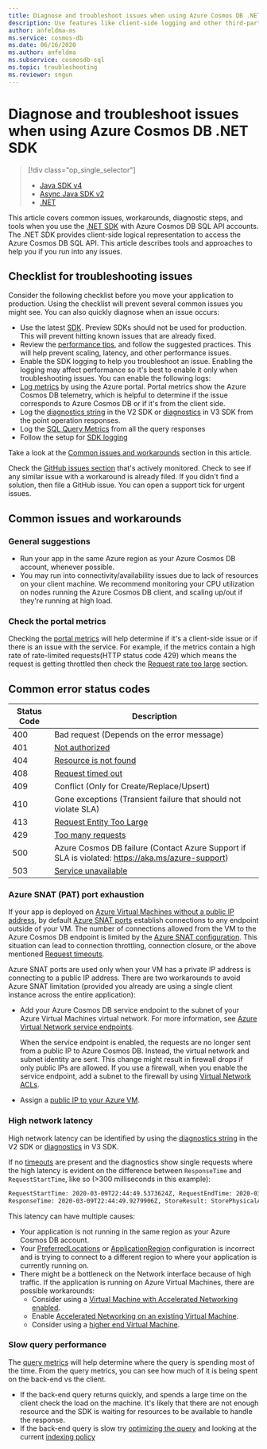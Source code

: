 ```yaml
---
title: Diagnose and troubleshoot issues when using Azure Cosmos DB .NET SDK
description: Use features like client-side logging and other third-party tools to identify, diagnose, and troubleshoot Azure Cosmos DB issues when using .NET SDK.
author: anfeldma-ms
ms.service: cosmos-db
ms.date: 06/16/2020
ms.author: anfeldma
ms.subservice: cosmosdb-sql
ms.topic: troubleshooting
ms.reviewer: sngun
---
```

# Diagnose and troubleshoot issues when using Azure Cosmos DB .NET SDK

> [!div class="op_single_selector"]
> * [Java SDK v4](troubleshoot-java-sdk-v4-sql.md)
> * [Async Java SDK v2](troubleshoot-java-async-sdk.md)
> * [.NET](troubleshoot-dot-net-sdk.md)
> 

This article covers common issues, workarounds, diagnostic steps, and tools when you use the [.NET SDK](sql-api-sdk-dotnet.md) with Azure Cosmos DB SQL API accounts.
The .NET SDK provides client-side logical representation to access the Azure Cosmos DB SQL API. This article describes tools and approaches to help you if you run into any issues.

## Checklist for troubleshooting issues
Consider the following checklist before you move your application to production. Using the checklist will prevent several common issues you might see. You can also quickly diagnose when an issue occurs:

*    Use the latest [SDK](sql-api-sdk-dotnet-standard.md). Preview SDKs should not be used for production. This will prevent hitting known issues that are already fixed.
*    Review the [performance tips](performance-tips.md), and follow the suggested practices. This will help prevent scaling, latency, and other performance issues.
*    Enable the SDK logging to help you troubleshoot an issue. Enabling the logging may affect performance so it's best to enable it only when troubleshooting issues. You can enable the following logs:
*    [Log metrics](monitor-accounts.md) by using the Azure portal. Portal metrics show the Azure Cosmos DB telemetry, which is helpful to determine if the issue corresponds to Azure Cosmos DB or if it's from the client side.
*    Log the [diagnostics string](https://docs.microsoft.com/dotnet/api/microsoft.azure.documents.client.resourceresponsebase.requestdiagnosticsstring) in the V2 SDK or [diagnostics](https://docs.microsoft.com/dotnet/api/microsoft.azure.cosmos.responsemessage.diagnostics) in V3 SDK from the point operation responses.
*    Log the [SQL Query Metrics](sql-api-query-metrics.md) from all the query responses 
*    Follow the setup for [SDK logging]( https://github.com/Azure/azure-cosmos-dotnet-v2/blob/master/docs/documentdb-sdk_capture_etl.md)

Take a look at the [Common issues and workarounds](#common-issues-workarounds) section in this article.

Check the [GitHub issues section](https://github.com/Azure/azure-cosmos-dotnet-v2/issues) that's actively monitored. Check to see if any similar issue with a workaround is already filed. If you didn't find a solution, then file a GitHub issue. You can open a support tick for urgent issues.


## <a name="common-issues-workarounds"></a>Common issues and workarounds

### General suggestions
* Run your app in the same Azure region as your Azure Cosmos DB account, whenever possible. 
* You may run into connectivity/availability issues due to lack of resources on your client machine. We recommend monitoring your CPU utilization on nodes running the Azure Cosmos DB client, and scaling up/out if they're running at high load.

### Check the portal metrics
Checking the [portal metrics](monitor-accounts.md) will help determine if it's a client-side issue or if there is an issue with the service. For example, if the metrics contain a high rate of rate-limited requests(HTTP status code 429) which means the request is getting throttled then check the [Request rate too large](troubleshoot-request-rate-too-large.md) section. 

## Common error status codes <a id="error-codes"></a>

| Status Code | Description | 
|----------|-------------|
| 400 | Bad request (Depends on the error message)| 
| 401 | [Not authorized](troubleshoot-unauthorized.md) | 
| 404 | [Resource is not found](troubleshoot-not-found.md) |
| 408 | [Request timed out](troubleshoot-dot-net-sdk-request-timeout.md) |
| 409 | Conflict (Only for Create/Replace/Upsert)  |
| 410 | Gone exceptions (Transient failure that should not violate SLA) |
| 413 | [Request Entity Too Large](https://docs.microsoft.com/azure/cosmos-db/concepts-limits#per-item-limits) |
| 429 | [Too many requests](troubleshoot-request-rate-too-large.md) |
| 500 | Azure Cosmos DB failure (Contact Azure Support if SLA is violated: https://aka.ms/azure-support) |
| 503 | [Service unavailable](troubleshoot-service-unavailable.md) | 

### <a name="snat"></a>Azure SNAT (PAT) port exhaustion

If your app is deployed on [Azure Virtual Machines without a public IP address](../load-balancer/load-balancer-outbound-connections.md), by default [Azure SNAT ports](../load-balancer/load-balancer-outbound-connections.md#preallocatedports) establish connections to any endpoint outside of your VM. The number of connections allowed from the VM to the Azure Cosmos DB endpoint is limited by the [Azure SNAT configuration](../load-balancer/load-balancer-outbound-connections.md#preallocatedports). This situation can lead to connection throttling, connection closure, or the above mentioned [Request timeouts](troubleshoot-dot-net-sdk-request-timeout.md).

 Azure SNAT ports are used only when your VM has a private IP address is connecting to a public IP address. There are two workarounds to avoid Azure SNAT limitation (provided you already are using a single client instance across the entire application):

* Add your Azure Cosmos DB service endpoint to the subnet of your Azure Virtual Machines virtual network. For more information, see [Azure Virtual Network service endpoints](../virtual-network/virtual-network-service-endpoints-overview.md). 

    When the service endpoint is enabled, the requests are no longer sent from a public IP to Azure Cosmos DB. Instead, the virtual network and subnet identity are sent. This change might result in firewall drops if only public IPs are allowed. If you use a firewall, when you enable the service endpoint, add a subnet to the firewall by using [Virtual Network ACLs](../virtual-network/virtual-networks-acl.md).
* Assign a [public IP to your Azure VM](../load-balancer/troubleshoot-outbound-connection.md#assignilpip).

### <a name="high-network-latency"></a>High network latency
High network latency can be identified by using the [diagnostics string](https://docs.microsoft.com/dotnet/api/microsoft.azure.documents.client.resourceresponsebase.requestdiagnosticsstring?view=azure-dotnet) in the V2 SDK or [diagnostics](https://docs.microsoft.com/dotnet/api/microsoft.azure.cosmos.responsemessage.diagnostics?view=azure-dotnet#Microsoft_Azure_Cosmos_ResponseMessage_Diagnostics) in V3 SDK.

If no [timeouts](troubleshoot-dot-net-sdk-request-timeout.md) are present and the diagnostics show single requests where the high latency is evident on the difference between `ResponseTime` and `RequestStartTime`, like so (>300 milliseconds in this example):

```bash
RequestStartTime: 2020-03-09T22:44:49.5373624Z, RequestEndTime: 2020-03-09T22:44:49.9279906Z,  Number of regions attempted:1
ResponseTime: 2020-03-09T22:44:49.9279906Z, StoreResult: StorePhysicalAddress: rntbd://..., ...
```

This latency can have multiple causes:

* Your application is not running in the same region as your Azure Cosmos DB account.
* Your [PreferredLocations](https://docs.microsoft.com/dotnet/api/microsoft.azure.documents.client.connectionpolicy.preferredlocations) or [ApplicationRegion](https://docs.microsoft.com/dotnet/api/microsoft.azure.cosmos.cosmosclientoptions.applicationregion) configuration is incorrect and is trying to connect to a different region to where your application is currently running on.
* There might be a bottleneck on the Network interface because of high traffic. If the application is running on Azure Virtual Machines, there are possible workarounds:
    * Consider using a [Virtual Machine with Accelerated Networking enabled](../virtual-network/create-vm-accelerated-networking-powershell.md).
    * Enable [Accelerated Networking on an existing Virtual Machine](../virtual-network/create-vm-accelerated-networking-powershell.md#enable-accelerated-networking-on-existing-vms).
    * Consider using a [higher end Virtual Machine](../virtual-machines/windows/sizes.md).

### Slow query performance
The [query metrics](sql-api-query-metrics.md) will help determine where the query is spending most of the time. From the query metrics, you can see how much of it is being spent on the back-end vs the client.
* If the back-end query returns quickly, and spends a large time on the client check the load on the machine. It's likely that there are not enough resource and the SDK is waiting for resources to be available to handle the response.
* If the back-end query is slow try [optimizing the query](optimize-cost-queries.md) and looking at the current [indexing policy](index-overview.md) 

 <!--Anchors-->
[Common issues and workarounds]: #common-issues-workarounds
[Enable client SDK logging]: #logging
[Azure SNAT (PAT) port exhaustion]: #snat
[Production check list]: #production-check-list
